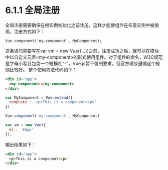 <!--
 * @Author: zhanglingdi
 * @Date: 2019-12-04 16:19:20
 * @Email: 980583728@qq.com
 * @Company: Sinovatio
 * @version: v0.0.1
 * @LastEditors: zhanglingdi
 * @LastEditTime: 2019-12-04 17:00:04
 * @Description: test
 -->
# 6.1.1 全局注册

全局注册需要确保在根实例初始化之前注册，这样才能使组件在任意实例中被使用，注册方式如下：

`Vue.component('my-component', MyComponent);`

这条语句需要写在var vm = new Vue({…})之前，注册成功之后，就可以在模块中以自定义元素\<my-component\>的形式使用组件。对于组件的命名，W3C规范是字母小写且包含一个短横杠“-”，Vue.js暂不强制要求，但官方建议遵循这个规则比较好。
整个使用方法代码如下：

```html
<div id="app">
　<my-component></my-component>
</div>
```

```javascript
var MyComponent = Vue.extend({
　template : '<p>This is a component</p>'
})

Vue.component('my-component', MyComponent)

var vm = new Vue({
　el : '#app'
});
```

输出结果如下：

```html
<div id="app">
　<p>This is a component</p>
</div>
```
